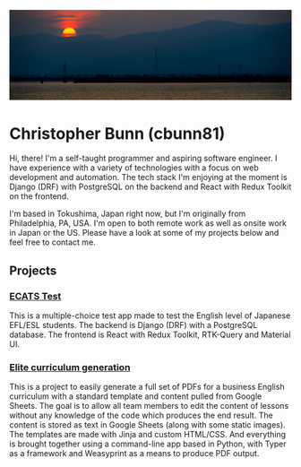 ![Sunset over the Yoshino River, Tokushima, Japan](/sunset-crop.jpg "Sunset over the Yoshino River, Tokushima, Japan")

# Christopher Bunn (cbunn81)

Hi, there! I'm a self-taught programmer and aspiring software engineer. I have experience with a variety of technologies with a focus on web development and automation. The tech stack I'm enjoying at the moment is Django (DRF) with PostgreSQL on the backend and React with Redux Toolkit on the frontend.

I'm based in Tokushima, Japan right now, but I'm originally from Philadelphia, PA, USA. I'm open to both remote work as well as onsite work in Japan or the US. Please have a look at some of my projects below and feel free to contact me.

## Projects

### [ECATS Test](https://github.com/globallabo/ecats-test)

This is a multiple-choice test app made to test the English level of Japanese EFL/ESL students. The backend is Django (DRF) with a PostgreSQL database. The frontend is React with Redux Toolkit, RTK-Query and Material UI.

### [Elite curriculum generation](https://github.com/globallabo/elite)

This is a project to easily generate a full set of PDFs for a business English curriculum with a standard template and content pulled from Google Sheets. The goal is to allow all team members to edit the content of lessons without any knowledge of the code which produces the end result. The content is stored as text in Google Sheets (along with some static images). The templates are made with Jinja and custom HTML/CSS. And everything is brought together using a command-line app based in Python, with Typer as a framework and Weasyprint as a means to produce PDF output.

